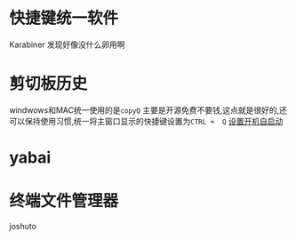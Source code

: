 # 快捷键统一软件
  Karabiner  发现好像没什么卵用啊  

# 剪切板历史  
windwows和MAC统一使用的是`copyQ` 主要是开源免费不要钱,这点就是很好的,还可以保持使用习惯,统一将主窗口显示的快捷键设置为`CTRL +  Q`
[设置开机自启动](https://support.apple.com/zh-cn/guide/mac-help/mh15189/mac) 
# yabai


# 终端文件管理器
joshuto 



